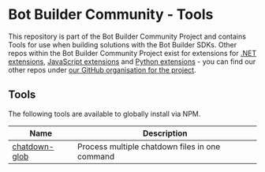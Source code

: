 # Bot Builder Community - Tools

This repository is part of the Bot Builder Community Project and contains Tools for use when building solutions with the Bot Builder SDKs. Other repos within the Bot Builder Community Project exist for extensions for [.NET extensions](https://github.com/BotBuilderCommunity/botbuilder-community-tools), [JavaScript extensions](https://github.com/BotBuilderCommunity/botbuilder-community-js) and [Python extensions](https://github.com/BotBuilderCommunity/botbuilder-community-python) - you can find our other repos under [our GitHub organisation for the project](https://github.com/BotBuilderCommunity/).  

## Tools

The following tools are available to globally install via NPM.

| Name | Description |
| ---- | ----------- |
| [chatdown-glob](libraries/chatdown-glob/README.md) | Process multiple chatdown files in one command |
